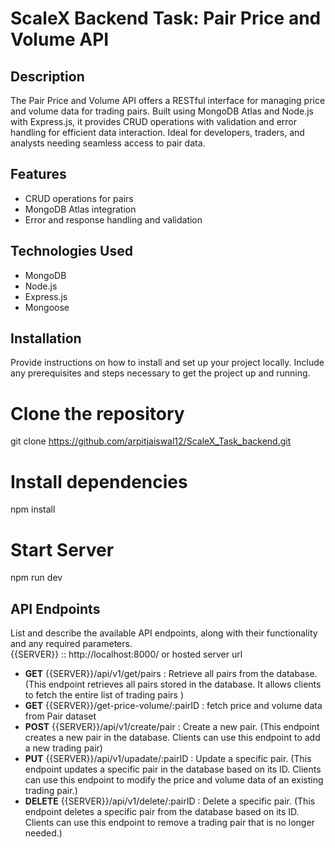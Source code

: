 # ScaleX Backend Task: Pair Price and Volume API

## Description 

The Pair Price and Volume API offers a RESTful interface for managing price and volume data for trading pairs. Built using MongoDB Atlas and Node.js with Express.js, it provides CRUD operations with validation and error handling for efficient data interaction. Ideal for developers, traders, and analysts needing seamless access to pair data.

## Features

- CRUD operations for pairs
- MongoDB Atlas integration
- Error and response handling and validation

## Technologies Used

- MongoDB
- Node.js
- Express.js
- Mongoose

## Installation
Provide instructions on how to install and set up your project locally. Include any prerequisites and steps necessary to get the project up and running.

# Clone the repository
git clone https://github.com/arpitjaiswal12/ScaleX_Task_backend.git 

# Install dependencies
npm install

# Start Server 
npm run dev

## API Endpoints
List and describe the available API endpoints, along with their functionality and any required parameters. </br>
{{SERVER}} :: http://localhost:8000/ or hosted server url 

- **GET** {{SERVER}}/api/v1/get/pairs : Retrieve all pairs from the database. (This endpoint retrieves all pairs stored in the database. It allows clients to fetch the entire list of trading pairs )
- **GET** {{SERVER}}/get-price-volume/:pairID : fetch price and  volume data from Pair dataset 
- **POST** {{SERVER}}/api/v1/create/pair : Create a new pair. (This endpoint creates a new pair in the database. Clients can use this endpoint to add a new trading pair)
- **PUT** {{SERVER}}/api/v1/upadate/:pairID : Update a specific pair. (This endpoint updates a specific pair in the database based on its ID. Clients can use this endpoint to modify the price and volume data of an existing trading pair.)
- **DELETE** {{SERVER}}/api/v1/delete/:pairID : Delete a specific pair. (This endpoint deletes a specific pair from the database based on its ID. Clients can use this endpoint to remove a trading pair that is no longer needed.)

